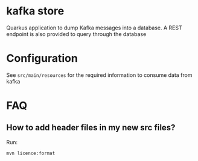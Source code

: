 # kafka store
Quarkus application to dump Kafka messages into a database. A REST endpoint is
also provided to query through the database

# Configuration
See `src/main/resources` for the required information to consume data from kafka

# FAQ

## How to add header files in my new src files?

Run:
```
mvn licence:format
```
